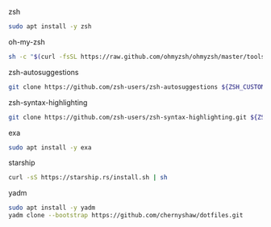 zsh
```bash
sudo apt install -y zsh
```

oh-my-zsh
```bash
sh -c "$(curl -fsSL https://raw.github.com/ohmyzsh/ohmyzsh/master/tools/install.sh)"
```

zsh-autosuggestions
```bash
git clone https://github.com/zsh-users/zsh-autosuggestions ${ZSH_CUSTOM:-~/.oh-my-zsh/custom}/plugins/zsh-autosuggestions
```

zsh-syntax-highlighting
```bash
git clone https://github.com/zsh-users/zsh-syntax-highlighting.git ${ZSH_CUSTOM:-~/.oh-my-zsh/custom}/plugins/zsh-syntax-highlighting
```

exa
```bash
sudo apt install -y exa
```

starship
```bash
curl -sS https://starship.rs/install.sh | sh
```

yadm
```bash
sudo apt install -y yadm
yadm clone --bootstrap https://github.com/chernyshaw/dotfiles.git
```
